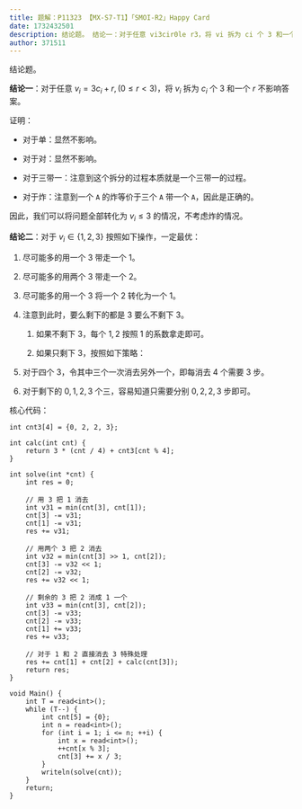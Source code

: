 ```yaml
---
title: 题解：P11323 【MX-S7-T1】「SMOI-R2」Happy Card
date: 1732432501
description: 结论题。 结论一：对于任意 vi3cir0le r3，将 vi 拆为 ci 个 3 和一个 r 不影响答案。 证明：  对于单：显然不影响。  对于对：显然不影响。  对于三带一：注意到这个
author: 371511
---
```


结论题。

**结论一**：对于任意 $v_i=3c_i+r,(0\le r<3)$，将 $v_i$ 拆为 $c_i$ 个 $3$ 和一个 $r$ 不影响答案。

证明：

+ 对于单：显然不影响。

+ 对于对：显然不影响。

+ 对于三带一：注意到这个拆分的过程本质就是一个三带一的过程。

+ 对于炸：注意到一个 $\texttt A$ 的炸等价于三个 $\texttt A$ 带一个 $\texttt A$，因此是正确的。

因此，我们可以将问题全部转化为 $v_i\le3$ 的情况，不考虑炸的情况。

**结论二**：对于 $v_i\in\{1,2,3\}$ 按照如下操作，一定最优：

1. 尽可能多的用一个 $3$ 带走一个 $1$。

2. 尽可能多的用两个 $3$ 带走一个 $2$。

3. 尽可能多的用一个 $3$ 将一个 $2$ 转化为一个 $1$。

4. 注意到此时，要么剩下的都是 $3$ 要么不剩下 $3$。

   1. 如果不剩下 $3$，每个 $1,2$ 按照 $1$ 的系数拿走即可。
  
   2. 如果只剩下 $3$，按照如下策略：
  
5. 对于四个 $3$，令其中三个一次消去另外一个，即每消去 $4$ 个需要 $3$ 步。

6. 对于剩下的 $0,1,2,3$ 个三，容易知道只需要分别 $0,2,2,3$ 步即可。

核心代码：

```
int cnt3[4] = {0, 2, 2, 3};

int calc(int cnt) {
	return 3 * (cnt / 4) + cnt3[cnt % 4];
}

int solve(int *cnt) {
	int res = 0;

	// 用 3 把 1 消去
	int v31 = min(cnt[3], cnt[1]);
	cnt[3] -= v31;
	cnt[1] -= v31;
	res += v31;

	// 用两个 3 把 2 消去
	int v32 = min(cnt[3] >> 1, cnt[2]);
	cnt[3] -= v32 << 1;
	cnt[2] -= v32;
	res += v32 << 1;

	// 剩余的 3 把 2 消成 1 一个
	int v33 = min(cnt[3], cnt[2]);
	cnt[3] -= v33;
	cnt[2] -= v33;
	cnt[1] += v33;
	res += v33;

	// 对于 1 和 2 直接消去 3 特殊处理
	res += cnt[1] + cnt[2] + calc(cnt[3]);
	return res;
}

void Main() {
	int T = read<int>();
	while (T--) {
		int cnt[5] = {0};
		int n = read<int>();
		for (int i = 1; i <= n; ++i) {
			int x = read<int>();
			++cnt[x % 3];
			cnt[3] += x / 3;
		}
		writeln(solve(cnt));
	}
	return;
}
```
